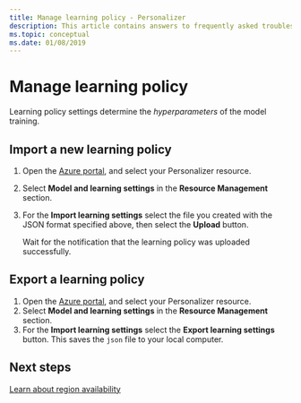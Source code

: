 ```yaml
---
title: Manage learning policy - Personalizer
description: This article contains answers to frequently asked troubleshooting questions about Personalizer.
ms.topic: conceptual
ms.date: 01/08/2019
---
```


# Manage learning policy

Learning policy settings determine the _hyperparameters_ of the model training.

## Import a new learning policy

1. Open the [Azure portal](https://portal.azure.com), and select your Personalizer resource.
1. Select **Model and learning settings** in the **Resource Management** section.
1. For the **Import learning settings** select the file you created with the JSON format specified above, then select the **Upload** button.

    Wait for the notification that the learning policy was uploaded successfully.

## Export a learning policy

1. Open the [Azure portal](https://portal.azure.com), and select your Personalizer resource.
1. Select **Model and learning settings** in the **Resource Management** section.
1. For the **Import learning settings** select the **Export learning settings** button. This saves the `json` file to your local computer.

## Next steps

[Learn about region availability](https://azure.microsoft.com/global-infrastructure/services/?products=cognitive-services)